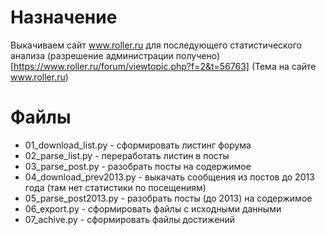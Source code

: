 # Назначение
Выкачиваем сайт www.roller.ru для последующего статистического анализа
(разрешение администрации получено)
[https://www.roller.ru/forum/viewtopic.php?f=2&t=56763]
(Тема на сайте www.roller.ru)

# Файлы

* 01_download_list.py - сформировать листинг форума
* 02_parse_list.py - переработать листин в посты
* 03_parse_post.py - разобрать посты на содержимое
* 04_download_prev2013.py - выкачать сообщения из постов до 2013 года (там нет статистики по посещениям)
* 05_parse_post2013.py - разобрать посты (до 2013) на содержимое
* 06_export.py - сформировать файлы с исходными данными
* 07_achive.py - сформировать файлы достижений